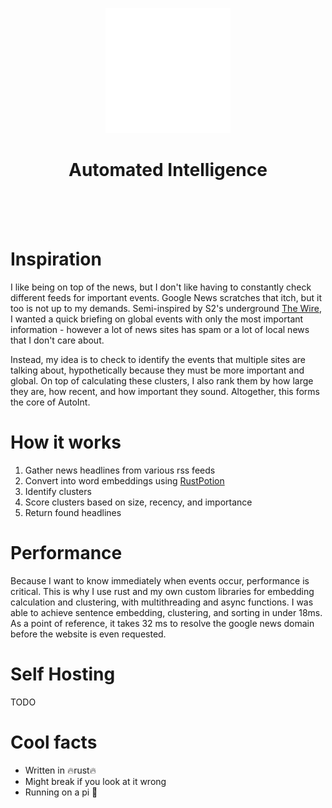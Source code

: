 <p align=center>
    <img src="static/logo.svg" width=200px>
</p>

<h1 align=center id="user-content-toc">Automated Intelligence</h1>


</br>
</br>
</br>

# Inspiration

I like being on top of the news, but I don't like having to constantly check different feeds for important events. Google News scratches that itch, but it too is not up to my demands. Semi-inspired by S2's underground [The Wire](https://www.youtube.com/@S2Underground), I wanted a quick briefing on global events with only the most important information - however a lot of news sites has spam or a lot of local news that I don't care about. 

Instead, my idea is to check to identify the events that multiple sites are talking about, hypothetically because they must be more important and global. On top of calculating these clusters, I also rank them by how large they are, how recent, and how important they sound. Altogether, this forms the core of AutoInt.


# How it works

1. Gather news headlines from various rss feeds
2. Convert into word embeddings using [RustPotion](https://github.com/aveygo/rustpotion)
3. Identify clusters
4. Score clusters based on size, recency, and importance
5. Return found headlines

# Performance

Because I want to know immediately when events occur, performance is critical. This is why I use rust and my own custom libraries for embedding calculation and clustering, with multithreading and async functions.
I was able to achieve sentence embedding, clustering, and sorting in under 18ms. As a point of reference, it takes 32 ms to resolve the google news domain before the website is even requested.

# Self Hosting

TODO

# Cool facts

- Written in 🔥rust🔥
- Might break if you look at it wrong
- Running on a pi 🥧